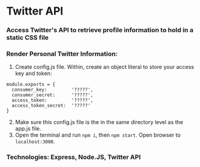 # Twitter API
### Access Twitter's API to retrieve profile information to hold in a static CSS file

### Render Personal Twitter Information:
1. Create config.js file. Within, create an object literal to store your access key and token:
  ```
  module.exports = {
    consumer_key:         '?????',
    consumer_secret:      '?????',
    access_token:         '?????',
    access_token_secret:  '?????'
  }
  
  ```
2. Make sure this config.js file is the in the same directory level as the app.js file.
3. Open the terminal and run `npm i`, then `npm start`. Open browser to `localhost:3000`.

### Technologies: Express, Node.JS, Twitter API

